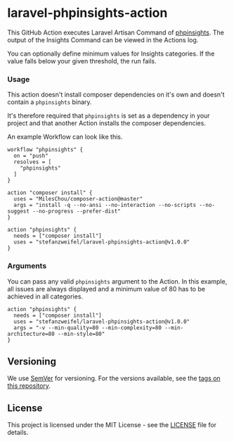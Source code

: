 # laravel-phpinsights-action

This GitHub Action executes Laravel Artisan Command of [phpinsights](https://github.com/nunomaduro/phpinsights). The output of the Insights Command can be viewed in the Actions log.

You can optionally define minimum values for Insights categories. If the value falls below your given threshold, the run fails.

### Usage

This action doesn't install composer dependencies on it's own and doesn't contain a `phpinsights` binary.

It's therefore required that `phpinsights` is set as a dependency in your project and that another Action installs the composer dependencies.

An example Workflow can look like this.

```
workflow "phpinsights" {
  on = "push"
  resolves = [
    "phpinsights"
  ]
}

action "composer install" {
  uses = "MilesChou/composer-action@master"
  args = "install -q --no-ansi --no-interaction --no-scripts --no-suggest --no-progress --prefer-dist"
}

action "phpinsights" {
  needs = ["composer install"]
  uses = "stefanzweifel/laravel-phpinsights-action@v1.0.0"
}
```


### Arguments

You can pass any valid `phpinsights` argument to the Action. In this example, all issues are always displayed and a minimum value of 80 has to be achieved in all categories.

```
action "phpinsights" {
  needs = ["composer install"]
  uses = "stefanzweifel/laravel-phpinsights-action@v1.0.0"
  args = "-v --min-quality=80 --min-complexity=80 --min-architecture=80 --min-style=80"
}
```

## Versioning

We use [SemVer](http://semver.org/) for versioning. For the versions available, see the [tags on this repository](https://github.com/stefanzweifel/laravel-phpinsights-action/tags).

## License

This project is licensed under the MIT License - see the [LICENSE](https://github.com/stefanzweifel/laravel-phpinsights-action/blob/master/LICENSE) file for details.
